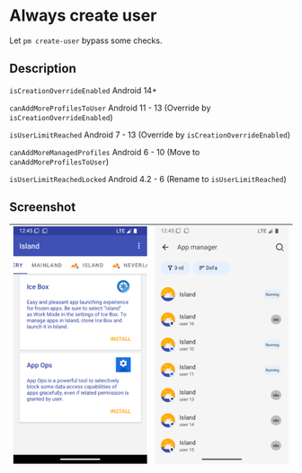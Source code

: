 # Always create user

Let `pm create-user` bypass some checks.

## Description

`isCreationOverrideEnabled` Android 14+

`canAddMoreProfilesToUser` Android 11 - 13 (Override by `isCreationOverrideEnabled`)

`isUserLimitReached` Android 7 - 13 (Override by `isCreationOverrideEnabled`)

`canAddMoreManagedProfiles` Android 6 - 10 (Move to `canAddMoreProfilesToUser`)

`isUserLimitReachedLocked` Android 4.2 - 6 (Rename to `isUserLimitReached`)

## Screenshot

| ![Island](/docs/img/Island.png) | ![Thanox](/docs/img/Thanox.png) |
|---------------------------------|---------------------------------|